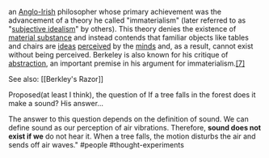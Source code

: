 an [Anglo-Irish](https://en.wikipedia.org/wiki/Anglo-Irish_people "Anglo-Irish people") philosopher whose primary achievement was the advancement of a theory he called "immaterialism" (later referred to as "[subjective idealism](https://en.wikipedia.org/wiki/Subjective_idealism "Subjective idealism")" by others). This theory denies the existence of [material substance](https://en.wikipedia.org/wiki/Matter "Matter") and instead contends that familiar objects like tables and chairs are [ideas](https://en.wikipedia.org/wiki/Idea "Idea") [perceived](https://en.wikipedia.org/wiki/Perception "Perception") by the [minds](https://en.wikipedia.org/wiki/Mind "Mind") and, as a result, cannot exist without being perceived. Berkeley is also known for his critique of [abstraction](https://en.wikipedia.org/wiki/Abstraction "Abstraction"), an important premise in his argument for immaterialism.[[7]](https://en.wikipedia.org/wiki/George_Berkeley#cite_note-Jesseph-7)

See also: [[Berkley's Razor]]

Proposed(at least I think), the question of If a tree falls in the forest does it make a sound? His answer...

The answer to this question depends on the definition of sound. We can define sound as our perception of air vibrations. Therefore, **sound does not exist if we** do not hear it. When a tree falls, the motion disturbs the air and sends off air waves."
#people
#thought-experiments